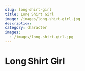```yaml
---
slug: long-shirt-girl
title: Long Shirt Girl
image: /images/long-shirt-girl.jpg
description:
category: character
images:
  - /images/long-shirt-girl.jpg
---
```


# Long Shirt Girl
